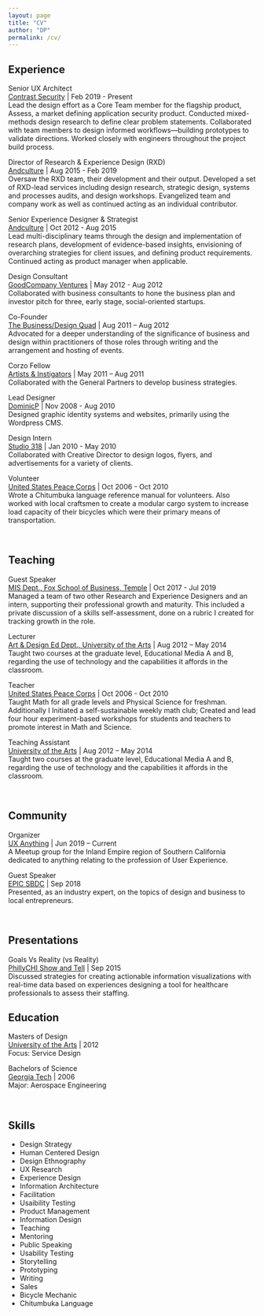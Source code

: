 ```yaml
---
layout: page
title: "CV"
author: "DP"
permalink: /cv/
---
```

<div class="col23">
  <h2>Experience</h2>
  <p><sans>Senior UX Architect</sans> <br>
  <a href="https://www.contrastsecurity.com/" title="Contrast Security's Homepage">Contrast Security</a> | Feb 2019 - Present <br>
 Lead the design effort as a Core Team member for the flagship product, Assess, a market defining application security product. Conducted mixed-methods design research to define clear problem statements. Collaborated with team members to design informed workflows—building prototypes to validate directions. Worked closely with engineers throughout the project build process.</p>

  <p><sans>Director of Research & Experience Design (RXD)</sans> <br>
  <a href="http://andculture.com" title="Andculture's Homepage">Andculture</a> | Aug 2015 - Feb 2019 <br>
  Oversaw the RXD team, their development and their output. Developed a set of RXD-lead services including design research, strategic design, systems and processes audits, and design workshops. Evangelized team and company work as well as continued acting as an individual contributor.</p>

  <p><sans>Senior Experience Designer & Strategist</sans> <br>
  <a href="http://andculture.com" title="Andculture's Homepage">Andculture</a> | Oct 2012 - Aug 2015 <br>
  Lead multi-disciplinary teams through the design and implementation of research plans, development of evidence-based insights, envisioning of overarching strategies for client issues, and defining product requirements. Continued acting as product manager when applicable.</p>

  <p><sans>Design Consultant</sans> <br>
  <a href="https://www.crunchbase.com/organization/goodcompany-ventures" title="GoodCompany Ventures' Crunchbase page">GoodCompany Ventures</a> | May 2012 - Aug 2012 <br>
  Collaborated with business consultants to hone the business plan and investor pitch for three, early stage, social-oriented startups.</p>

  <p><sans>Co-Founder</sans> <br>
  <a href="https://thebdq.wordpress.com" title="The BDQ's Homepage">The Business/Design Quad</a> | Aug 2011 –  Aug 2012 <br>
  Advocated for a deeper understanding of the significance of business and design within practitioners of those roles through writing and the arrangement and hosting of events.</p>

  <p><sans>Corzo Fellow</sans> <br>
  <a href="https://www.fastcompany.com/3003867/how-marc-ecko-rebranding-venture-capital-artists-instigators" title="Fast Co. Article">Artists & Instigators</a> | May 2011 – Aug 2011 <br>
  Collaborated with the General Partners to develop business strategies.</p>

  <p><sans>Lead Designer</sans> <br>
  <a href="https://dpresto.github.io" title="This same website">DominicP</a> | Nov 2008 - Aug 2010 <br>
  Designed graphic identity systems and websites, primarily using the Wordpress CMS.</p>

  <p><sans>Design Intern</sans> <br>
  <a href="http://www.studio318.com" title="Studio 318's Homepage">Studio 318</a> | Jan 2010 - May 2010 <br>
  Collaborated with Creative Director to design logos, flyers, and advertisements for a variety of clients.</p>

  <p><sans>Volunteer</sans> <br>
  <a href="https://www.peacecorps.gov" title="U.S. Peace Corps' Homepage">United States Peace Corps</a> | Oct 2006 - Oct 2010 <br>
  Wrote a Chitumbuka language reference manual for volunteers. Also worked with local craftsmen to create a modular cargo system to increase load capacity of their bicycles which were their primary means of transportation.</p><br>

  <h2>Teaching</h2>
  <p><sans>Guest Speaker</sans> <br>
  <a href="https://community.mis.temple.edu" title="Temple MIS Dept.'s Homepage">MIS Dept., Fox School of Business, Temple</a> | Oct 2017 -  Jul 2019 <br>
  Managed a team of two other Research and Experience Designers and an intern, supporting their professional growth and maturity. This included a private discussion of a skills self-assessment, done on a rubric I created for tracking growth in the role.</p>

  <p><sans>Lecturer</sans> <br>
  <a href="https://www.uarts.edu" title="UArts' Homepage">Art & Design Ed Dept., University of the Arts</a> | Aug 2012 – May 2014 <br>
    Taught two courses at the graduate level, Educational Media A and B, regarding the use of technology and the capabilities it affords in the classroom.</p>

  <p><sans>Teacher</sans> <br>
  <a href="https://www.peacecorps.gov" title="U.S. Peace Corps' Homepage">United States Peace Corps</a> | Oct 2006 - Oct 2010 <br>
    Taught Math for all grade levels and Physical Science for freshman. Additionally I Initiated a self-sustainable weekly math club; Created and lead four hour experiment-based workshops for students and teachers to promote interest in Math and Science.</p>

  <p><sans>Teaching Assistant</sans> <br>
  <a href="https://www.uarts.edu" title="UArts' Homepage">University of the Arts</a> | Aug 2012 – May 2014 <br>
    Taught two courses at the graduate level, Educational Media A and B, regarding the use of technology and the capabilities it affords in the classroom.</p><br>

  <h2>Community</h2>
  <p><sans>Organizer</sans> <br>
  <a href="https://www.meetup.com/uxanything/" title="UX Anything Meetup Page">UX Anything</a> | Jun 2019 – Current <br>
    A Meetup group for the Inland Empire region of Southern California dedicated to anything relating to the profession of User Experience.</p>

  <p><sans>Guest Speaker</sans> <br>
  <a href="https://sbdctech.com/EPIC/" title="EPIC's Homepage">EPIC SBDC</a> | Sep 2018 <br>
    Presented, as an industry expert, on the topics of design and business to local entrepreneurs.</p><br>

  <h2>Presentations</h2>
    <p><sans>Goals Vs Reality (vs Reality)</sans> <br>
  <a href="https://vimeo.com/145221080" title="Healthcare Analytics Dashbaord Design - PhillyChi 2015 Show and Tell Vimeo page">PhillyCHI Show and Tell</a> | Sep 2015 <br>
    Discussed strategies for creating actionable information visualizations with real-time data based on experiences designing a tool for healthcare professionals to assess their staffing.</p></div>

<div class="col3">
  <h2>Education</h2>
  <p><sans>Masters of Design</sans> <br>
  <a href="https://www.uarts.edu" title="UArts Homepage">University of the Arts</a> | 2012 <br>
  Focus: Service Design </p>

  <p><sans>Bachelors of Science</sans> <br>
  <a href="https://www.gatech.edu" title="Georgia Tech Hompage">Georgia Tech</a> | 2006 <br>
  Major: Aerospace Engineering </p><br>

  <h2>Skills</h2>
  <ul>
    <li>Design Strategy</li>
    <li>Human Centered Design</li>
    <li>Design Ethnography</li>
    <li>UX Research</li>
    <li>Experience Design</li>
    <li>Information Architecture</li>
    <li>Facilitation</li>
    <li>Usaibility Testing</li>
    <li>Product Management</li>
    <li>Information Design</li>
    <li>Teaching</li>
    <li>Mentoring</li>
    <li>Public Speaking</li>
    <li>Usability Testing</li>
    <li>Storytelling</li>
    <li>Prototyping</li>
    <li>Writing</li>
    <li>Sales</li>
    <li>Bicycle Mechanic</li>
    <li>Chitumbuka Language</li>
  </ul>
  </div>
